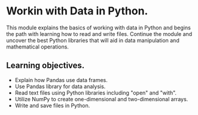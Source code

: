 # Workin with Data in Python.

This module explains the basics of working with data in Python and begins the path with learning how to read and write files. Continue the module and uncover the best Python libraries that will aid in data manipulation and mathematical operations.

## Learning objectives.

- Explain how Pandas use data frames.
- Use Pandas library for data analysis.
- Read text files using Python libraries including "open" and "with".
- Utilize NumPy to create one-dimensional and two-dimensional arrays.
- Write and save files in Python.
